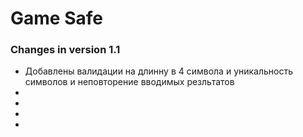 # Game Safe

### Changes in version 1.1
* Добавлены валидации на длинну в 4 символа и уникальность символов и неповторение вводимых резльтатов
*
*
*
*


